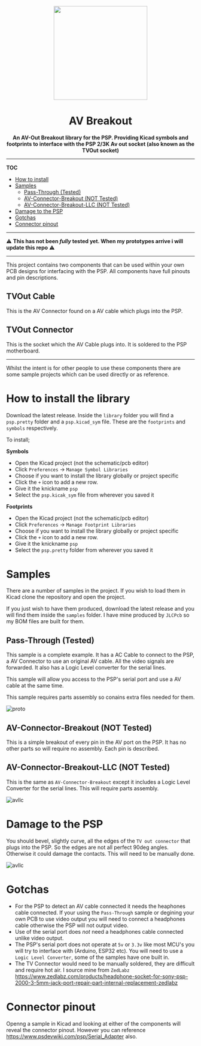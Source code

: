 <p align="center">
  <img width="250" src="./images/logo.png">
</p>
<h1 align="center"> AV Breakout </h1>
<p align="center">
  <b >An AV-Out Breakout library for the PSP. Providing Kicad symbols and footprints to interface with the PSP 2/3K Av out socket (also known as the TVOut socket)</b>
</p>

---

**TOC**
* [How to install](#how-to-install-the-library) 
* [Samples](#samples)
  * [Pass-Through (Tested)](#pass-through-tested)
  * [AV-Connector-Breakout (NOT Tested)](#av-connector-breakout-not-tested)
  * [AV-Connector-Breakout-LLC (NOT Tested)](#av-connector-breakout-llc-not-tested)
* [Damage to the PSP](#damage-to-the-psp)
* [Gotchas](#gotchas)
* [Connector pinout](#connector-pinout)

---

⚠ **This has not been *fully* tested yet. When my prototypes arrive i will update this repo** ⚠

---

This project contains two components that can be used within your own PCB designs for interfacing with the PSP. All components have full pinouts and pin descriptions.

## TVOut Cable

This is the AV Connector found on a AV cable which plugs into the PSP.

## TVOut Connector

This is the socket which the AV Cable plugs into. It is soldered to the PSP motherboard.

---

Whilst the intent is for other people to use these components there are some sample projects which can be used directly or as reference.

# How to install the library

Download the latest release. Inside the `library` folder you will find a `psp.pretty` folder and a `psp.kicad_sym` file. These are the `footprints` and `symbols` respectively.

To install;

**Symbols**
* Open the Kicad project (not the schematic/pcb editor)
* Click `Preferences` -> `Manage Symbol Libraries`
* Choose if you want to install the library globally or project specific
* Click the `+` icon to add a new row.
* Give it the knickname `psp`
* Select the `psp.kicak_sym` file from wherever you saved it

**Footprints**
* Open the Kicad project (not the schematic/pcb editor)
* Click `Preferences` -> `Manage Footprint Libraries`
* Choose if you want to install the library globally or project specific
* Click the `+` icon to add a new row.
* Give it the knickname `psp`
* Select the `psp.pretty` folder from wherever you saved it

# Samples

There are a number of samples in the project. If you wish to load them in Kicad clone the repository and open the project.

If you just wish to have them produced, download the latest release and you will find them inside the `samples` folder. I have mine produced by `JLCPcb` so my BOM files are built for them.

## Pass-Through (Tested)

This sample is a complete example. It has a AC Cable to connect to the PSP, a AV Connector to use an original AV cable. All the video signals are forwarded. It also has a Logic Level converter for the serial lines.

This sample will allow you access to the PSP's serial port and use a AV cable at the same time.

This sample requires parts assembly so conains extra files needed for them.

![proto](./images/prototype.jpg)

## AV-Connector-Breakout (NOT Tested)

This is a simple breakout of every pin in the AV port on the PSP. It has no other parts so will require no assembly. Each pin is described.

## AV-Connector-Breakout-LLC (NOT Tested)

This is the same as `AV-Connector-Breakout` except it includes a Logic Level Converter for the serial lines. This will require parts assembly.

![avllc](./images/tvoutllc.PNG)

# Damage to the PSP

You should bevel, slightly curve, all the edges of the `TV out connector` that plugs into the PSP. So the edges are not all perfect 90deg angles. Otherwise it could damage the contacts. This will need to be manually done.


![avllc](./images/tvout.PNG)

# Gotchas

* For the PSP to detect an AV cable connected it needs the heaphones cable connected. If your using the `Pass-Through` sample or degining your own PCB to use video output you will need to connect a headphones cable otherwise the PSP will not output video.
* Use of the serial port does *not* need a headphones cable connected unlike video output.
* The PSP's serial port does not operate at `5v` or `3.3v` like most MCU's you will try to interface with (Arduino, ESP32 etc). You will need to use a `Logic Level Converter`, some of the samples have one built in.
* The TV Connector would need to be manually soldered, they are difficult and require hot air. I source mine from `ZedLabz` https://www.zedlabz.com/products/headphone-socket-for-sony-psp-2000-3-5mm-jack-port-repair-part-internal-replacement-zedlabz

# Connector pinout

Openng a sample in Kicad and looking at either of the components will reveal the connector pinout. However you can reference https://www.psdevwiki.com/psp/Serial_Adapter also.